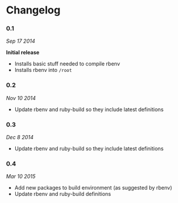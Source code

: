 # Changelog

### 0.1
*Sep 17 2014*

**Initial release**
- Installs basic stuff needed to compile rbenv
- Installs rbenv into `/root`

### 0.2
*Nov 10 2014*

- Update rbenv and ruby-build so they include latest definitions

### 0.3
*Dec 8 2014*

- Update rbenv and ruby-build so they include latest definitions

### 0.4
*Mar 10 2015*

- Add new packages to build environment (as suggested by rbenv)
- Update rbenv and ruby-build definitions
